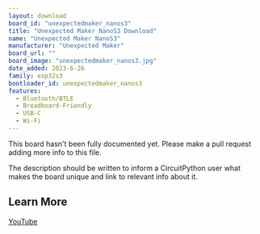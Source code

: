 ```yaml
---
layout: download
board_id: "unexpectedmaker_nanos3"
title: "Unexpected Maker NanoS3 Download"
name: "Unexpected Maker NanoS3"
manufacturer: "Unexpected Maker"
board_url: ""
board_image: "unexpectedmaker_nanos3.jpg"
date_added: 2023-6-26
family: esp32s3
bootloader_id: unexpectedmaker_nanos3
features:
  - Bluetooth/BTLE
  - Breadboard-Friendly
  - USB-C
  - Wi-Fi
---
```


This board hasn't been fully documented yet. Please make a pull request adding more info to this file.

The description should be written to inform a CircuitPython user what makes the board unique and link to relevant info about it.

## Learn More

[YouTube](https://www.youtube.com/watch?v=dIdsLbFjqDY)